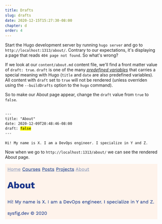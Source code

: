 ```yaml
---
title: Drafts
slug: drafts
date: 2020-12-15T15:27:30-08:00
chapter: d
order: 4
---
```


Start the Hugo development server by running `hugo server` and go to `http://localhost:1313/about/`. Contrary to our expectations, it's displaying a page that reads `404 page not found`. So what's wrong?

If we look at our `content/about.md` content file, we'll find a front matter value of `draft: true`. `draft` is one of the many _[predefined variables](https://gohugo.io/content-management/front-matter/#predefined)_ that carries a special meaning with Hugo (`title` and `date` are also predefined variables). All content with `draft` set to `true` will not be rendered (unless overriden using the `--buildDrafts` option to the `hugo` command).

So to make our About page appear, change the `draft` value from `true` to `false`.

<pre><code>
---
title: "About"
date: 2020-12-09T20:48:46-08:00
draft: <mark>false</mark>
---

Hi! My name is X. I am a DevOps engineer. I specialize in Y and Z.
</code></pre>

Now when we go to `http://localhost:1313/about/` we can see the rendered About page.

![](/img/about-page.png)

